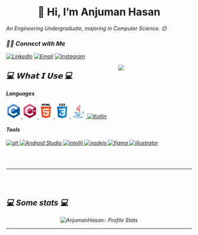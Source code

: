<h1 align = "center">👋 Hi, I’m  Anjuman Hasan </h1>
<p><em>An Engineering Undergraduate, majoring in Computer Science. 😊
 <h3> 🤝🏻 Connect with Me </h3>
 
<p align="center">

<a href="https://www.linkedin.com/in/anjuman-hasan"><img alt="LinkedIn" src="https://img.shields.io/badge/LinkedIn-Anjuman%20Hasan-blue?style=flat-square&logo=linkedin"></a>    <a href="mailto:anju2084@gmail.com"><img alt="Email" src="https://img.shields.io/badge/Email-anju2084@gmail.com-blue?style=flat-square&logo=gmail"></a>    <a href="https://www.instagram.com/anjjuu_/"><img alt="Instagram" src="https://img.shields.io/badge/Instagram-anjjuu-black?style=flat-square&logo=instagram"></a>

<img align='right' src="https://media.giphy.com/media/ieyl9zmCjO4b4t6qoY/giphy.gif" width="200">

</p>


 <h2> 💻 𝗪𝗵𝗮𝘁 𝗜 𝗨𝘀𝗲 💻 </h2>

<p align="left">
    <h4 align="left">Languages</h3> 
        <a href="https://www.cprogramming.com/" target="_blank" rel="noreferrer"> <img src="https://raw.githubusercontent.com/devicons/devicon/master/icons/c/c-original.svg" alt="c" width="40" height="40"/> </a> 
        <a href="https://www.w3schools.com/cpp/" target="_blank" rel="noreferrer"> <img src="https://raw.githubusercontent.com/devicons/devicon/master/icons/cplusplus/cplusplus-original.svg" alt="cplusplus" width="40" height="40"/> </a> 
        <a href="https://www.w3.org/html/" target="_blank" rel="noreferrer"> <img src="https://raw.githubusercontent.com/devicons/devicon/master/icons/html5/html5-original-wordmark.svg" alt="html5" width="40" height="40"/> </a> 
        <a href="https://www.w3schools.com/css/" target="_blank" rel="noreferrer"> <img src="https://raw.githubusercontent.com/devicons/devicon/master/icons/css3/css3-original-wordmark.svg" alt="css3" width="40" height="40"/> </a>  
        <a href="https://www.java.com" target="_blank" rel="noreferrer"> <img src="https://raw.githubusercontent.com/devicons/devicon/master/icons/java/java-original.svg" alt="java" width="40" height="40"/> </a>
  <a href="https://kotlinlang.org/" target="_blank" rel="noreferrer"> <img src="https://cdn.svgporn.com/logos/kotlin.svg" alt="Kotlin" width="40" height="40"/> </a>
    <h4 align="left">Tools</h3> 
    <a href="https://git-scm.com/" target="_blank" rel="noreferrer"> <img src="https://www.vectorlogo.zone/logos/git-scm/git-scm-icon.svg" alt="git" width="40" height="40"/> </a> 
  <a href="https://developer.android.com/studio" target="_blank" rel="noreferrer"> <img src="https://cdn.svgporn.com/logos/android-icon.svg" alt="Android Studio" width="40" height="40"/> </a> 
  <a href="https://www.jetbrains.com/idea/?host=intellij.co.uk" target="_blank" rel="noreferrer"> <img src="https://cdn.svgporn.com/logos/intellij-idea.svg" alt="intellij" width="40" height="40"/> </a>
    <a href="https://code.visualstudio.com/" target="_blank" rel="noreferrer"> <img src="https://cdn.svgporn.com/logos/visual-studio-code.svg" alt="nodejs" width="40" height="40"/> </a> 
    <a href="https://www.figma.com/" target="_blank" rel="noreferrer"> <img src="https://www.vectorlogo.zone/logos/figma/figma-icon.svg" alt="figma" width="40" height="40"/> </a> 
    <a href="https://firebase.google.com/" target="_blank" rel="noreferrer"> <img src="https://cdn.svgporn.com/logos/firebase.svg" alt="illustrator" width="40" height="40"/> </a> 



</br></br>


---

</br></br>
<h2>💻 Some stats 💻</h2>


<p align="center"><img src="https://github-readme-stats.vercel.app/api?username=AnjumanHasan&show_icons=true&theme=synthwave" alt="AnjumanHasan:: Profile Stats" /></p>

---
